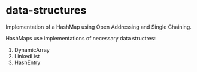 # data-structures

Implementation of a HashMap using Open Addressing and Single Chaining.

HashMaps use implementations of necessary data structres:
1. DynamicArray
2. LinkedList
3. HashEntry
